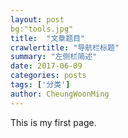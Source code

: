 ```yaml
---
layout: post
bg:"tools.jpg"
title:  "文章题目"
crawlertitle: "导航栏标题"
summary: "左侧栏简述"
date: 2017-06-09
categories: posts
tags: ['分类']
author: CheungWoonMing
---
```


This is my first page.


